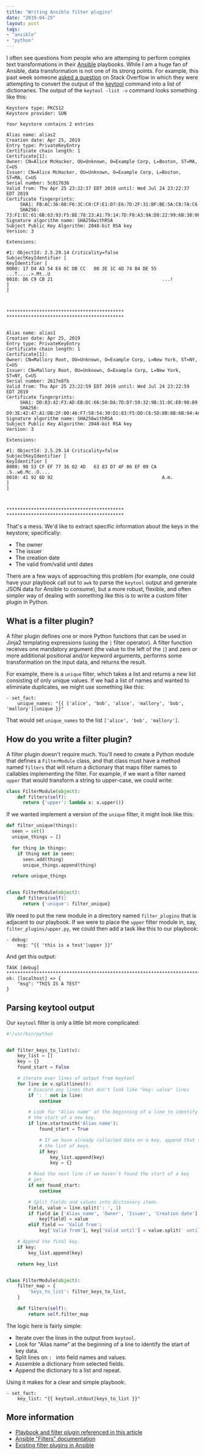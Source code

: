 ```yaml
---
title: "Writing Ansible filter plugins"
date: "2019-04-25"
layout: post
tags:
- "ansible"
- "python"
---
```


I often see questions from people who are attemping to perform complex text transformations in their [Ansible][] playbooks. While I am a huge fan of Ansible, data transformation is not one of its strong  points. For example, this past week someone [asked a question][55854394] on Stack Overflow in which they were attempting to convert the output of the [keytool][] command into a list of dictionaries.  The output of the `keytool -list -v` command looks something like this:

[ansible]: https://www.ansible.com/
[55854394]: https://stackoverflow.com/questions/55853384/ansible-build-list-dictionary-with-from-list-of-strings/55854394
[keytool]: https://docs.oracle.com/javase/8/docs/technotes/tools/unix/keytool.html


```
Keystore type: PKCS12
Keystore provider: SUN

Your keystore contains 2 entries

Alias name: alias2
Creation date: Apr 25, 2019
Entry type: PrivateKeyEntry
Certificate chain length: 1
Certificate[1]:
Owner: CN=Alice McHacker, OU=Unknown, O=Example Corp, L=Boston, ST=MA, C=US
Issuer: CN=Alice McHacker, OU=Unknown, O=Example Corp, L=Boston, ST=MA, C=US
Serial number: 5c017636
Valid from: Thu Apr 25 23:22:37 EDT 2019 until: Wed Jul 24 23:22:37 EDT 2019
Certificate fingerprints:
	 SHA1: FB:AC:36:08:F6:3C:C0:CF:E1:D7:E6:7D:2F:31:BF:BE:5A:C8:7A:C6
	 SHA256: 73:F1:EC:61:6B:63:93:F5:BE:78:23:A1:79:14:7D:F0:A3:9A:D8:22:99:6B:38:0F:D6:38:AA:93:B5:58:8E:E0
Signature algorithm name: SHA256withRSA
Subject Public Key Algorithm: 2048-bit RSA key
Version: 3

Extensions: 

#1: ObjectId: 2.5.29.14 Criticality=false
SubjectKeyIdentifier [
KeyIdentifier [
0000: 17 D4 A3 54 E4 0C DB CC   00 3E 1C 4D 74 B4 DE 55  ...T.....>.Mt..U
0010: D6 C9 CB 21                                        ...!
]
]



*******************************************
*******************************************


Alias name: alias1
Creation date: Apr 25, 2019
Entry type: PrivateKeyEntry
Certificate chain length: 1
Certificate[1]:
Owner: CN=Mallory Root, OU=Unknown, O=Example Corp, L=New York, ST=NY, C=US
Issuer: CN=Mallory Root, OU=Unknown, O=Example Corp, L=New York, ST=NY, C=US
Serial number: 2617e8fb
Valid from: Thu Apr 25 23:22:59 EDT 2019 until: Wed Jul 24 23:22:59 EDT 2019
Certificate fingerprints:
	 SHA1: DD:83:42:F3:AD:EB:DC:66:50:DA:7D:D7:59:32:9B:31:0C:E0:90:B9
	 SHA256: D9:3E:42:47:A1:DB:2F:00:46:F7:58:54:30:D1:83:F5:DD:C6:5D:8B:8B:6B:94:4A:34:B0:0D:D8:6F:7A:6E:B6
Signature algorithm name: SHA256withRSA
Subject Public Key Algorithm: 2048-bit RSA key
Version: 3

Extensions: 

#1: ObjectId: 2.5.29.14 Criticality=false
SubjectKeyIdentifier [
KeyIdentifier [
0000: 98 53 CF EF 77 36 02 4D   63 83 D7 4F 06 EF 09 CA  .S..w6.Mc..O....
0010: 41 92 6D 92                                        A.m.
]
]



*******************************************
*******************************************
```

That's a mess. We'd like to extract specific information about the keys in the keystore; specifically:

- The owner
- The issuer
- The creation date
- The valid from/valid until dates

There are a few ways of approaching this problem (for example, one could have your playbook call out to `awk` to parse the `keytool` output and generate JSON data for Ansible to consume), but a more robust, flexible, and often simpler way of dealing with something like this is to write a custom filter plugin in Python.

## What is a filter plugin?

A filter plugin defines one or more Python functions that can be used in Jinja2 templating expressions (using the `|` filter operator).  A filter function receives one mandatory argument (the value to the left of the `|`) and zero or more additional positional and/or keyword arguments, performs some transformation on the input data, and returns the result.

For example, there is a `unique` filter, which takes a list and returns a new list consisting of only unique values. If we had a list of names and wanted to eliminiate duplicates, we might use something like this:


```ansible
- set_fact:
    unique_names: "{{ ['alice', 'bob', 'alice', 'mallory', 'bob', 'mallory']|unique }}" 
```

That would set `unique_names` to the list `['alice', 'bob', 'mallory']`.

## How do you write a filter plugin?

A filter plugin doesn't require much.  You'll need to create a Python module that defines a `FilterModule` class, and that class must have a method named `filters` that will return a dictionary that maps filter names to callables implementing the filter.  For example, if we want a filter named `upper` that would transform a string to upper-case, we could write:

```python
class FilterModule(object):
    def filters(self):
      return {'upper': lambda x: x.upper()}
```

If we wanted implement a version of the `unique` filter, it might look like this:

```python
def filter_unique(things):
  seen = set()
  unique_things = []

  for thing in things:
    if thing not in seen:
      seen.add(thing)
      unique_things.append(thing)

  return unique_things


class FilterModule(object):
    def filters(self):
      return {'unique': filter_unique}
```

We need to put the new module in a directory named `filter_plugins` that is adjacent to our playbook. If we were to place the `upper` filter module in, say, `filter_plugins/upper.py`, we could then add a task like this to our playbook:

```ansible
- debug:
    msg: "{{ 'this is a test'|upper }}"
```

And get this output:

```
TASK [debug] **********************************************************************************
ok: [localhost] => {
    "msg": "THIS IS A TEST"
}
```

## Parsing keytool output

Our `keytool` filter is only a little bit more complicated:

```python
#!/usr/bin/python


def filter_keys_to_list(v):
    key_list = []
    key = {}
    found_start = False

    # iterate over lines of output from keytool
    for line in v.splitlines():
        # Discard any lines that don't look like "key: value" lines
        if ': ' not in line:
            continue

        # Look for "Alias name" at the beginning of a line to identify
        # the start of a new key.
        if line.startswith('Alias name'):
            found_start = True

            # If we have already collected data on a key, append that to
            # the list of keys.
            if key:
                key_list.append(key)
                key = {}

        # Read the next line if we haven't found the start of a key
        # yet.
        if not found_start:
            continue

        # Split fields and values into dictionary items.
        field, value = line.split(': ', 1)
        if field in ['Alias name', 'Owner', 'Issuer', 'Creation date']:
            key[field] = value
        elif field == 'Valid from':
            key['Valid from'], key['Valid until'] = value.split(' until: ')

    # Append the final key.
    if key:
        key_list.append(key)

    return key_list


class FilterModule(object):
    filter_map = {
        'keys_to_list': filter_keys_to_list,
    }

    def filters(self):
        return self.filter_map

```

The logic here is fairly simple:

- Iterate over the lines in the output from `keytool`.
- Look for "Alias name" at the beginning of a line to identify
  the start of key data.
- Split lines on `: ` into field names and values.
- Assemble a dictionary from selected fields.
- Append the dictionary to a list and repeat.

Using it makes for a clear and simple playbook:


```ansible
- set_fact:
    key_list: "{{ keytool.stdout|keys_to_list }}"
```

## More information

- [Playbook and filter plugin referenced in this article](https://github.com/larsks/blog-2019-04-25-filter-plugins)
- [Ansible "Filters" documentation](https://docs.ansible.com/ansible/latest/user_guide/playbooks_filters.html)
- [Existing filter plugins in Ansible](https://github.com/ansible/ansible/tree/devel/lib/ansible/plugins/filter)
